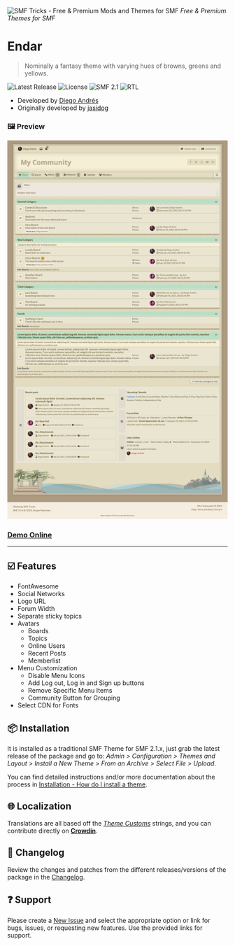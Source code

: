 ![SMF Tricks - Free & Premium Mods and Themes for SMF](https://smftricks.com/logos/logo.png) *Free & Premium Themes for SMF*

# Endar
> Nominally a fantasy theme with varying hues of browns, greens and yellows.

![Latest Release](https://img.shields.io/github/v/release/SMFTricks/Endar.svg?style=flat&logo=github&color=green) ![License](https://img.shields.io/badge/License-MIT-248049) ![SMF 2.1](https://img.shields.io/badge/SMF-2.1-3f73a0) ![RTL](https://img.shields.io/badge/RLT%20Support-Yes-bf9d73)
* Developed by [Diego Andrés](https://github.com/DiegoAndresCortes)
* Originally developed by [jasidog](https://www.simplemachines.org/community/index.php?action=profile;u=18524)

### 🖼️ Preview
![Theme Preview](https://github.com/SMFTricks/Endar/blob/main/_assets/preview.png)
### [Demo Online](http://demo21.smftricks.com/index.php?theme=9)
---
## ☑️ Features
- FontAwesome
- Social Networks
- Logo URL
- Forum Width
- Separate sticky topics
- Avatars
  - Boards
  - Topics
  - Online Users
  - Recent Posts
  - Memberlist
- Menu Customization
  - Disable Menu Icons
  - Add Log out, Log in and Sign up buttons
  - Remove Specific Menu Items
  - Community Button for Grouping
- Select CDN for Fonts

## 📦 Installation
It is installed as a traditional SMF Theme for SMF 2.1.x, just grab the latest release of the package and go to: *Admin > Configuration > Themes and Layout > Install a New Theme > From an Archive > Select File > Upload*.

You can find detailed instructions and/or more documentation about the process in [Installation - How do I install a theme](https://wiki.simplemachines.org/smf/Installation_-_How_do_I_install_a_theme).

## 🌐 Localization
Translations are all based off the *[Theme Customs](https://github.com/SMFTricks/Theme-Customs)* strings, and you can contribute directly on **[Crowdin](https://crowdin.com/project/smf-theme-customs)**.

## 🔨 Changelog
Review the changes and patches from the different releases/versions of the package in the [Changelog](https://github.com/SMFTricks/Endar/blob/main/CHANGELOG.md).

## ❓ Support
Please create a [New Issue](https://github.com/SMFTricks/Endar/issues/new/choose) and select the appropriate option or link for bugs, issues, or requesting new features. Use the provided links for support.